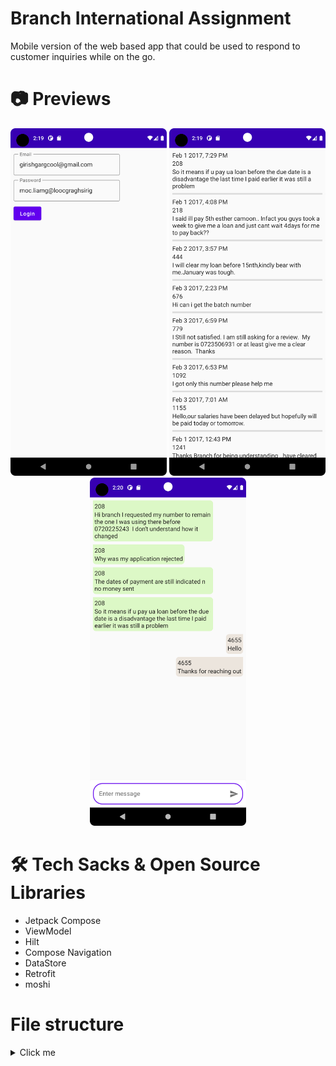 # Branch International Assignment
Mobile version of the web based app that could be used to respond to customer inquiries while on the go.

# 📷 Previews

<p align="center">
  <img width="250" src="screenshots/1.png" />
  <img width="250" src="screenshots/2.png" />
  <img width="250" src="screenshots/3.png" />
</p>

# 🛠 Tech Sacks & Open Source Libraries
- Jetpack Compose
- ViewModel
- Hilt
- Compose Navigation
- DataStore
- Retrofit 
- moshi

# File structure
<details>
    <summary>Click me</summary>

  ```
  branch_project
    │   BranchApplication.kt
    │   MainActivity.kt
    │
    ├───data
    │   ├───local
    │   ├───mapper
    │   │       MessageMapper.kt
    │   │
    │   ├───remote
    │   │       BranchApi.kt
    │   │       LoginRequest.kt
    │   │       LoginResponse.kt
    │   │       MessageDto.kt
    │   │       MessageRequest.kt
    │   │
    │   └───repository
    │           BranchRepositoryImpl.kt
    │
    ├───di
    │       AppModule.kt
    │       RepositoryModule.kt
    │
    ├───domain
    │   ├───model
    │   │       Message.kt
    │   │
    │   └───repository
    │           BranchRepository.kt
    │
    ├───presentation
    │   ├───chat
    │   │       ChatScreen.kt
    │   │       ChatState.kt
    │   │       ChatViewModel.kt
    │   │       MessageItem.kt
    │   │
    │   ├───home
    │   │       HomeScreen.kt
    │   │       HomeState.kt
    │   │       HomeViewModel.kt
    │   │       ThreadItem.kt
    │   │
    │   ├───login
    │   │       LoginScreen.kt
    │   │       LoginState.kt
    │   │       LoginViewModel.kt
    │   │
    │   └───navigation
    │           HomeNavGraph.kt
    │           RootNavGraph.kt
    │           Screen.kt
    │
    ├───ui
    │   └───theme
    │           Color.kt
    │           Shape.kt
    │           Theme.kt
    │           Type.kt
    │
    └───util
            AgentPreferences.kt
            Resource.kt
  ```
</details>
